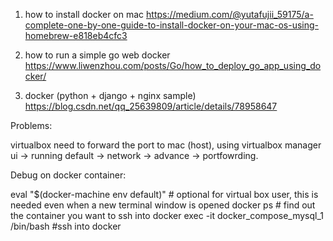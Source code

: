 1. how to install docker on mac
https://medium.com/@yutafujii_59175/a-complete-one-by-one-guide-to-install-docker-on-your-mac-os-using-homebrew-e818eb4cfc3

2. how to run a simple go web docker 
https://www.liwenzhou.com/posts/Go/how_to_deploy_go_app_using_docker/

3. docker (python + django + nginx sample)
https://blog.csdn.net/qq_25639809/article/details/78958647


Problems:

virtualbox need to forward the port to mac (host), using virtualbox manager ui -> running default -> network -> advance -> portfowrding. 

Debug on docker container:

eval "$(docker-machine env default)" # optional for virtual box user, this is needed even when a new terminal window is opened
docker ps  # find out the container you want to ssh into
docker exec -it docker_compose_mysql_1 /bin/bash  #ssh into docker
